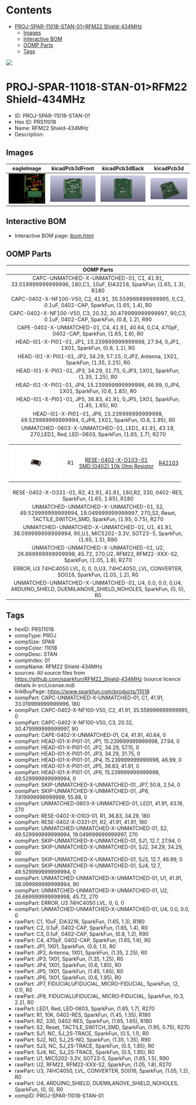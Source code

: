 



Contents
========

* [PROJ-SPAR-11018-STAN-01>RFM22 Shield-434MHz](#proj-spar-11018-stan-01rfm22-shield-434mhz)
	* [Images](#images)
	* [Interactive BOM](#interactive-bom)
	* [OOMP Parts](#oomp-parts)
	* [Tags](#tags)
  
![][im]
# PROJ-SPAR-11018-STAN-01>RFM22 Shield-434MHz

- ID: PROJ-SPAR-11018-STAN-01
- Hex ID: PRS11018
- Name: RFM22 Shield-434MHz
- Description: 

## Images
  
  

|eagleImage|kicadPcb3dFront|kicadPcb3dBack|kicadPcb3d|
| :---: | :---: | :---: | :---: |
|[![eagleImage](eagleImage_140.png)](eagleImage_600.png)|[![kicadPcb3dFront](kicadPcb3dFront_140.png)](kicadPcb3dFront_600.png)|[![kicadPcb3dBack](kicadPcb3dBack_140.png)](kicadPcb3dBack_600.png)|[![kicadPcb3d](kicadPcb3d_140.png)](kicadPcb3d_600.png)|

## Interactive BOM

- Interactive BOM page: [ibom.html](kicad/bom/ibom.html)

## OOMP Parts
  

|OOMP Parts|
| :---: |
|CAPC-UNMATCHED-X-UNMATCHED-01, C1, 41.91, 33.019999999999996, 180,C1, 10uF, EIA3216, SparkFun, (1.65, 1.3), R180|
|CAPC-0402-X-NF100-V50, C2, 41.91, 35.559999999999995, 0,C2, 0.1uF, 0402-CAP, SparkFun, (1.65, 1.4), R0|
|CAPC-0402-X-NF100-V50, C3, 20.32, 30.479999999999997, 90,C3, 0.1uF, 0402-CAP, SparkFun, (0.8, 1.2), R90|
|CAPE-0402-X-UNMATCHED-01, C4, 41.91, 40.64, 0,C4, 470pF, 0402-CAP, SparkFun, (1.65, 1.6), R0|
|HEAD-I01-X-PI01-01, JP1, 15.239999999999998, 27.94, 0,JP1, 1X01, SparkFun, (0.6, 1.1), R0|
|HEAD-I01-X-PI01-01, JP2, 34.29, 57.15, 0,JP2, Antenna, 1X01, SparkFun, (1.35, 2.25), R0|
|HEAD-I01-X-PI01-01, JP3, 34.29, 31.75, 0,JP3, 1X01, SparkFun, (1.35, 1.25), R0|
|HEAD-I01-X-PI01-01, JP4, 15.239999999999998, 46.99, 0,JP4, 1X01, SparkFun, (0.6, 1.85), R0|
|HEAD-I01-X-PI01-01, JP5, 36.83, 41.91, 0,JP5, 1X01, SparkFun, (1.45, 1.65), R0|
|HEAD-I01-X-PI01-01, JP6, 15.239999999999998, 49.529999999999994, 0,JP6, 1X01, SparkFun, (0.6, 1.95), R0|
|UNMATCHED-0603-X-UNMATCHED-01, LED1, 41.91, 43.18, 270,LED1, Red, LED-0603, SparkFun, (1.65, 1.7), R270|
|<table><tr><td>![RESE-0402-X-O103-01](https://raw.githubusercontent.com/oomlout/oomlout_OOMP_parts/main/RESE-0402-X-O103-01/image_140.jpg)</td><td> R1</td><td>[RESE-0402-X-O103-01<br>SMD (0402) 10k Ohm Resistor](https://github.com/oomlout/oomlout_OOMP_parts/tree/main/RESE-0402-X-O103-01/)</td><td>[R42103](https://github.com/oomlout/oomlout_OOMP_parts/tree/main/RESE-0402-X-O103-01/)</td></tr></table>|
|RESE-0402-X-O331-01, R2, 41.91, 41.91, 180,R2, 330, 0402-RES, SparkFun, (1.65, 1.65), R180|
|UNMATCHED-UNMATCHED-X-UNMATCHED-01, S2, 49.529999999999994, 19.049999999999997, 270,S2, Reset, TACTILE_SWITCH_SMD, SparkFun, (1.95, 0.75), R270|
|UNMATCHED-UNMATCHED-X-UNMATCHED-01, U1, 41.91, 38.099999999999994, 90,U1, MIC5202-3.3V, SOT23-5, SparkFun, (1.65, 1.5), R90|
|UNMATCHED-UNMATCHED-X-UNMATCHED-01, U2, 26.669999999999998, 45.72, 270,U2, RFM22, RFM22-XXX-S2, SparkFun, (1.05, 1.8), R270|
|ERROR, U3 74HC4050 LVL, 0, 0, 0,U3, 74HC4050, LVL, CONVERTER, SO016, SparkFun, (1.05, 1.2), R0|
|UNMATCHED-UNMATCHED-X-UNMATCHED-01, U4, 0.0, 0.0, 0,U4, ARDUINO_SHIELD, DUEMILANOVE_SHIELD_NOHOLES, SparkFun, (0, 0), R0|

## Tags

- hexID: PRS11018
- oompType: PROJ
- oompSize: SPAR
- oompColor: 11018
- oompDesc: STAN
- oompIndex: 01
- oompName: RFM22 Shield-434MHz
- sources: All source files from https://github.com/sparkfun/RFM22_Shield-434MHz (source licence details in srcLicense.md)
- linkBuyPage: https://www.sparkfun.com/products/11018
- oompPart: CAPC-UNMATCHED-X-UNMATCHED-01, C1, 41.91, 33.019999999999996, 180
- oompPart: CAPC-0402-X-NF100-V50, C2, 41.91, 35.559999999999995, 0
- oompPart: CAPC-0402-X-NF100-V50, C3, 20.32, 30.479999999999997, 90
- oompPart: CAPE-0402-X-UNMATCHED-01, C4, 41.91, 40.64, 0
- oompPart: HEAD-I01-X-PI01-01, JP1, 15.239999999999998, 27.94, 0
- oompPart: HEAD-I01-X-PI01-01, JP2, 34.29, 57.15, 0
- oompPart: HEAD-I01-X-PI01-01, JP3, 34.29, 31.75, 0
- oompPart: HEAD-I01-X-PI01-01, JP4, 15.239999999999998, 46.99, 0
- oompPart: HEAD-I01-X-PI01-01, JP5, 36.83, 41.91, 0
- oompPart: HEAD-I01-X-PI01-01, JP6, 15.239999999999998, 49.529999999999994, 0
- oompPart: SKIP-UNMATCHED-X-UNMATCHED-01, JP7, 50.8, 2.54, 0
- oompPart: SKIP-UNMATCHED-X-UNMATCHED-01, JP8, 7.619999999999999, 55.88, 0
- oompPart: UNMATCHED-0603-X-UNMATCHED-01, LED1, 41.91, 43.18, 270
- oompPart: RESE-0402-X-O103-01, R1, 36.83, 34.29, 180
- oompPart: RESE-0402-X-O331-01, R2, 41.91, 41.91, 180
- oompPart: UNMATCHED-UNMATCHED-X-UNMATCHED-01, S2, 49.529999999999994, 19.049999999999997, 270
- oompPart: SKIP-UNMATCHED-X-UNMATCHED-01, SJ1, 12.7, 27.94, 0
- oompPart: SKIP-UNMATCHED-X-UNMATCHED-01, SJ2, 34.29, 34.29, 90
- oompPart: SKIP-UNMATCHED-X-UNMATCHED-01, SJ3, 12.7, 46.99, 0
- oompPart: SKIP-UNMATCHED-X-UNMATCHED-01, SJ4, 12.7, 49.529999999999994, 0
- oompPart: UNMATCHED-UNMATCHED-X-UNMATCHED-01, U1, 41.91, 38.099999999999994, 90
- oompPart: UNMATCHED-UNMATCHED-X-UNMATCHED-01, U2, 26.669999999999998, 45.72, 270
- oompPart: ERROR, U3 74HC4050 LVL, 0, 0, 0
- oompPart: UNMATCHED-UNMATCHED-X-UNMATCHED-01, U4, 0.0, 0.0, 0
- rawPart: C1, 10uF, EIA3216, SparkFun, (1.65, 1.3), R180
- rawPart: C2, 0.1uF, 0402-CAP, SparkFun, (1.65, 1.4), R0
- rawPart: C3, 0.1uF, 0402-CAP, SparkFun, (0.8, 1.2), R90
- rawPart: C4, 470pF, 0402-CAP, SparkFun, (1.65, 1.6), R0
- rawPart: JP1, 1X01, SparkFun, (0.6, 1.1), R0
- rawPart: JP2, Antenna, 1X01, SparkFun, (1.35, 2.25), R0
- rawPart: JP3, 1X01, SparkFun, (1.35, 1.25), R0
- rawPart: JP4, 1X01, SparkFun, (0.6, 1.85), R0
- rawPart: JP5, 1X01, SparkFun, (1.45, 1.65), R0
- rawPart: JP6, 1X01, SparkFun, (0.6, 1.95), R0
- rawPart: JP7, FIDUCIALUFIDUCIAL, MICRO-FIDUCIAL, SparkFun, (2, 0.1), R0
- rawPart: JP8, FIDUCIALUFIDUCIAL, MICRO-FIDUCIAL, SparkFun, (0.3, 2.2), R0
- rawPart: LED1, Red, LED-0603, SparkFun, (1.65, 1.7), R270
- rawPart: R1, 10K, 0402-RES, SparkFun, (1.45, 1.35), R180
- rawPart: R2, 330, 0402-RES, SparkFun, (1.65, 1.65), R180
- rawPart: S2, Reset, TACTILE_SWITCH_SMD, SparkFun, (1.95, 0.75), R270
- rawPart: SJ1, NC, SJ_2S-TRACE, SparkFun, (0.5, 1.1), R0
- rawPart: SJ2, NO, SJ_2S-NO, SparkFun, (1.35, 1.35), R90
- rawPart: SJ3, NC, SJ_2S-TRACE, SparkFun, (0.5, 1.85), R0
- rawPart: SJ4, NC, SJ_2S-TRACE, SparkFun, (0.5, 1.95), R0
- rawPart: U1, MIC5202-3.3V, SOT23-5, SparkFun, (1.65, 1.5), R90
- rawPart: U2, RFM22, RFM22-XXX-S2, SparkFun, (1.05, 1.8), R270
- rawPart: U3, 74HC4050, LVL, CONVERTER, SO016, SparkFun, (1.05, 1.2), R0
- rawPart: U4, ARDUINO_SHIELD, DUEMILANOVE_SHIELD_NOHOLES, SparkFun, (0, 0), R0
- oompID: PROJ-SPAR-11018-STAN-01



[im]: kicadPcb3d_450.png

